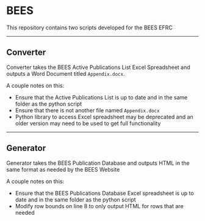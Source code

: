 # BEES

This repository contains two scripts developed for the BEES EFRC

---

## Converter
Converter takes the BEES Active Publications List Excel Spreadsheet and outputs a Word Document titled `Appendix.docx`.

A couple notes on this:
* Ensure that the Active Publications List is up to date and in the same folder as the python script
* Ensure that there is not another file named `Appendix.docx`
* Python library to access Excel spreadsheet may be deprecated and an older version may need to be used to get full functionality

---
## Generator
Generator takes the BEES Publication Database and outputs HTML in the same format as needed by the BEES Website

A couple notes on this:
* Ensure that the BEES Publications Database Excel spreadsheet is up to date and in the same folder as the python script
* Modify row bounds on line 8 to only output HTML for rows that are needed
